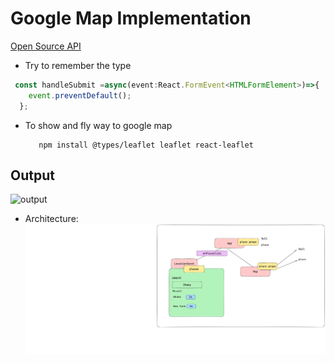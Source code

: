 # Google Map Implementation 

[Open Source API](https://nominatim.org/release-docs/develop/api/Search/)
- Try to remember the type 
```typescript
 const handleSubmit =async(event:React.FormEvent<HTMLFormElement>)=>{
    event.preventDefault();
  };
```
- To show and fly way to google map

         npm install @types/leaflet leaflet react-leaflet

## Output
![output](./map.png)

- Architecture:
![output](./ari.png)
